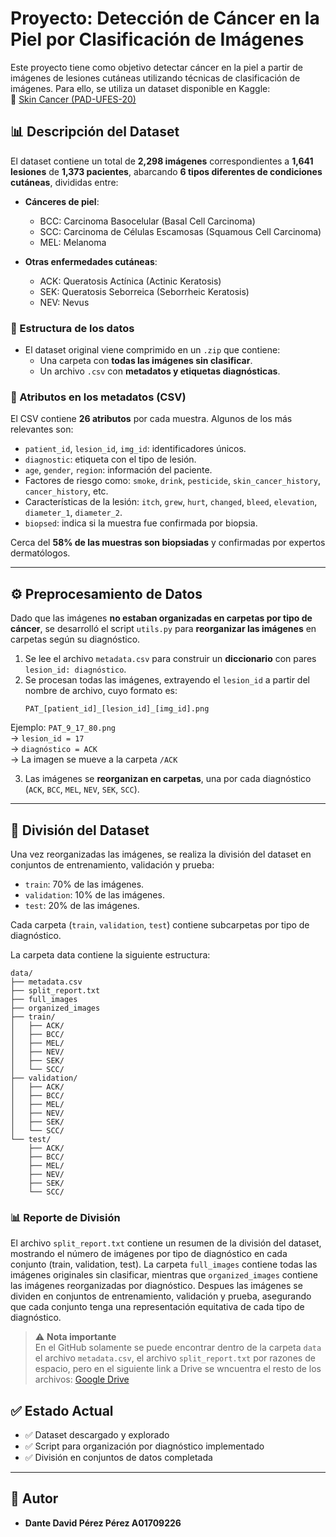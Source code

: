 # Proyecto: Detección de Cáncer en la Piel por Clasificación de Imágenes

Este proyecto tiene como objetivo detectar cáncer en la piel a partir de imágenes de lesiones cutáneas utilizando técnicas de clasificación de imágenes. Para ello, se utiliza un dataset disponible en Kaggle:  
📁 [Skin Cancer (PAD-UFES-20)](https://www.kaggle.com/datasets/mahdavi1202/skin-cancer)

## 📊 Descripción del Dataset

El dataset contiene un total de **2,298 imágenes** correspondientes a **1,641 lesiones** de **1,373 pacientes**, abarcando **6 tipos diferentes de condiciones cutáneas**, divididas entre:

- **Cánceres de piel**:
    - BCC: Carcinoma Basocelular (Basal Cell Carcinoma)
    - SCC: Carcinoma de Células Escamosas (Squamous Cell Carcinoma)
    - MEL: Melanoma

- **Otras enfermedades cutáneas**:
    - ACK: Queratosis Actínica (Actinic Keratosis)
    - SEK: Queratosis Seborreica (Seborrheic Keratosis)
    - NEV: Nevus


### 📁 Estructura de los datos

- El dataset original viene comprimido en un `.zip` que contiene:
    - Una carpeta con **todas las imágenes sin clasificar**.
    - Un archivo `.csv` con **metadatos y etiquetas diagnósticas**.

### 🧬 Atributos en los metadatos (CSV)

El CSV contiene **26 atributos** por cada muestra. Algunos de los más relevantes son:

- `patient_id`, `lesion_id`, `img_id`: identificadores únicos.
- `diagnostic`: etiqueta con el tipo de lesión.
- `age`, `gender`, `region`: información del paciente.
- Factores de riesgo como: `smoke`, `drink`, `pesticide`, `skin_cancer_history`, `cancer_history`, etc.
- Características de la lesión: `itch`, `grew`, `hurt`, `changed`, `bleed`, `elevation`, `diameter_1`, `diameter_2`.
- `biopsed`: indica si la muestra fue confirmada por biopsia.

Cerca del **58% de las muestras son biopsiadas** y confirmadas por expertos dermatólogos.

---

## ⚙️ Preprocesamiento de Datos

Dado que las imágenes **no estaban organizadas en carpetas por tipo de cáncer**, se desarrolló el script `utils.py` para **reorganizar las imágenes** en carpetas según su diagnóstico.

1. Se lee el archivo `metadata.csv` para construir un **diccionario** con pares `lesion_id: diagnóstico`.
2. Se procesan todas las imágenes, extrayendo el `lesion_id` a partir del nombre de archivo, cuyo formato es:
    ```
    PAT_[patient_id]_[lesion_id]_[img_id].png
    ```

Ejemplo: `PAT_9_17_80.png`  
→ `lesion_id = 17`  
→ `diagnóstico = ACK`  
→ La imagen se mueve a la carpeta `/ACK`

3. Las imágenes se **reorganizan en carpetas**, una por cada diagnóstico (`ACK`, `BCC`, `MEL`, `NEV`, `SEK`, `SCC`).

---

## 📁 División del Dataset

Una vez reorganizadas las imágenes, se realiza la división del dataset en conjuntos de entrenamiento, validación y prueba:

- `train`: 70% de las imágenes.
- `validation`: 10% de las imágenes.
- `test`: 20% de las imágenes.

Cada carpeta (`train`, `validation`, `test`) contiene subcarpetas por tipo de diagnóstico.

La carpeta data contiene la siguiente estructura:

```
data/
├── metadata.csv
├── split_report.txt
├── full_images
├── organized_images
├── train/
│   ├── ACK/
│   ├── BCC/
│   ├── MEL/
│   ├── NEV/
│   ├── SEK/
│   └── SCC/
├── validation/
│   ├── ACK/
│   ├── BCC/
│   ├── MEL/
│   ├── NEV/
│   ├── SEK/
│   └── SCC/
└── test/
    ├── ACK/
    ├── BCC/
    ├── MEL/
    ├── NEV/
    ├── SEK/
    └── SCC/
```
### 📊 Reporte de División
El archivo `split_report.txt` contiene un resumen de la división del dataset, mostrando el número de imágenes por tipo de diagnóstico en cada conjunto (train, validation, test).
La carpeta `full_images` contiene todas las imágenes originales sin clasificar, mientras que `organized_images` contiene las imágenes reorganizadas por diagnóstico.
Despues las imágenes se dividen en conjuntos de entrenamiento, validación y prueba, asegurando que cada conjunto tenga una representación equitativa de cada tipo de diagnóstico.

> ⚠️ **Nota importante**  
En el GitHub solamente se puede encontrar dentro de la carpeta `data` el archivo `metadata.csv`, el archivo `split_report.txt` por razones de espacio, pero en el siguiente link a Drive se wncuentra el resto de los archivos:
[Google Drive](https://drive.google.com/drive/folders/1nR3f4mr7ylwR_OyzVkAkjps9zQubiuI6?usp=sharing)
> 
## ✅ Estado Actual

- ✅ Dataset descargado y explorado
- ✅ Script para organización por diagnóstico implementado
- ✅ División en conjuntos de datos completada

---

## 👤 Autor

- **Dante David Pérez Pérez A01709226** 


